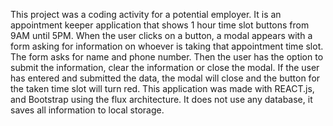 This project was a coding activity for a potential employer. It is an appointment keeper application that shows 1 hour time slot buttons from 9AM until 5PM. When the user clicks on a button, a modal appears with a form asking for information on whoever is taking that appointment time slot. The form asks for name and phone number. Then the user has the option to submit the information, clear the information or close the modal. If the user has entered and submitted the data, the modal will close and the button for the taken time slot will turn red. This application was made with REACT.js, and Bootstrap using the flux architecture. It does not use any database, it saves all information to local storage. 